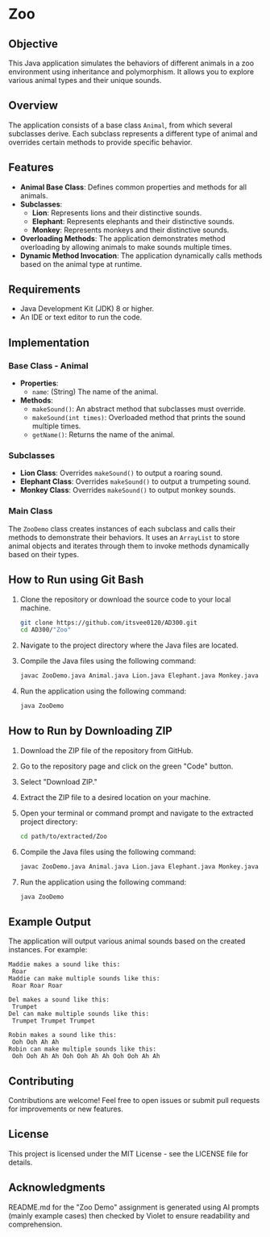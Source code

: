 
# Zoo

## Objective
This Java application simulates the behaviors of different animals in a zoo environment using inheritance and polymorphism. It allows you to explore various animal types and their unique sounds.

## Overview
The application consists of a base class `Animal`, from which several subclasses derive. Each subclass represents a different type of animal and overrides certain methods to provide specific behavior.

## Features
- **Animal Base Class**: Defines common properties and methods for all animals.
- **Subclasses**:
  - **Lion**: Represents lions and their distinctive sounds.
  - **Elephant**: Represents elephants  and their distinctive sounds.
  - **Monkey**: Represents monkeys and their distinctive sounds.
- **Overloading Methods**: The application demonstrates method overloading by allowing animals to make sounds multiple times.
- **Dynamic Method Invocation**: The application dynamically calls methods based on the animal type at runtime.

## Requirements
- Java Development Kit (JDK) 8 or higher.
- An IDE or text editor to run the code.

## Implementation

### Base Class - Animal
- **Properties**:
  - `name`: (String) The name of the animal.
- **Methods**:
  - `makeSound()`: An abstract method that subclasses must override.
  - `makeSound(int times)`: Overloaded method that prints the sound multiple times.
  - `getName()`: Returns the name of the animal.

### Subclasses
- **Lion Class**: Overrides `makeSound()` to output a roaring sound.
- **Elephant Class**: Overrides `makeSound()` to output a trumpeting sound.
- **Monkey Class**: Overrides `makeSound()` to output monkey sounds.

### Main Class
The `ZooDemo` class creates instances of each subclass and calls their methods to demonstrate their behaviors. It uses an `ArrayList` to store animal objects and iterates through them to invoke methods dynamically based on their types.

## How to Run using Git Bash
1. Clone the repository or download the source code to your local machine.

   ```bash
   git clone https://github.com/itsvee0120/AD300.git
   cd AD300/"Zoo"
   ```

2. Navigate to the project directory where the Java files are located.

3. Compile the Java files using the following command:

   ```bash
   javac ZooDemo.java Animal.java Lion.java Elephant.java Monkey.java
   ```

4. Run the application using the following command:

   ```bash
   java ZooDemo
   ```

## How to Run by Downloading ZIP
1. Download the ZIP file of the repository from GitHub.
2. Go to the repository page and click on the green "Code" button.
3. Select "Download ZIP."
4. Extract the ZIP file to a desired location on your machine.
5. Open your terminal or command prompt and navigate to the extracted project directory:

   ```bash
   cd path/to/extracted/Zoo
   ```

6. Compile the Java files using the following command:

   ```bash
   javac ZooDemo.java Animal.java Lion.java Elephant.java Monkey.java
   ```

7. Run the application using the following command:

   ```bash
   java ZooDemo
   ```

## Example Output
The application will output various animal sounds based on the created instances. For example:

```
Maddie makes a sound like this:
 Roar
Maddie can make multiple sounds like this:
 Roar Roar Roar

Del makes a sound like this:
 Trumpet
Del can make multiple sounds like this:
 Trumpet Trumpet Trumpet

Robin makes a sound like this:
 Ooh Ooh Ah Ah
Robin can make multiple sounds like this:
 Ooh Ooh Ah Ah Ooh Ooh Ah Ah Ooh Ooh Ah Ah
```

## Contributing
Contributions are welcome! Feel free to open issues or submit pull requests for improvements or new features.

## License
This project is licensed under the MIT License - see the LICENSE file for details.

## Acknowledgments
README.md for the "Zoo Demo" assignment is generated using AI prompts (mainly example cases) then checked by Violet to ensure readability and comprehension.

